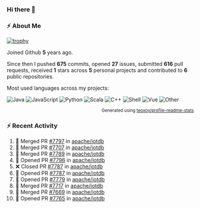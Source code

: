 ### Hi there 👋

### :zap: About Me

[![trophy](https://github-profile-trophy.vercel.app/?username=HTHou&theme=onedark)](https://github.com/ryo-ma/github-profile-trophy)
   
Joined Github **5** years ago.

Since then I pushed **675** commits, opened **27** issues, submitted **616** pull requests, received **1** stars across **5** personal projects and contributed to **6** public repositories.

Most used languages across my projects:

![Java](https://img.shields.io/static/v1?style=flat-square&label=%E2%A0%80&color=555&labelColor=%23b07219&message=Java%EF%B8%B194.4%25)
![JavaScript](https://img.shields.io/static/v1?style=flat-square&label=%E2%A0%80&color=555&labelColor=%23f1e05a&message=JavaScript%EF%B8%B11.4%25)
![Python](https://img.shields.io/static/v1?style=flat-square&label=%E2%A0%80&color=555&labelColor=%233572A5&message=Python%EF%B8%B10.7%25)
![Scala](https://img.shields.io/static/v1?style=flat-square&label=%E2%A0%80&color=555&labelColor=%23c22d40&message=Scala%EF%B8%B10.6%25)
![C++](https://img.shields.io/static/v1?style=flat-square&label=%E2%A0%80&color=555&labelColor=%23f34b7d&message=C%2B%2B%EF%B8%B10.6%25)
![Shell](https://img.shields.io/static/v1?style=flat-square&label=%E2%A0%80&color=555&labelColor=%2389e051&message=Shell%EF%B8%B10.4%25)
![Vue](https://img.shields.io/static/v1?style=flat-square&label=%E2%A0%80&color=555&labelColor=%2341b883&message=Vue%EF%B8%B10.3%25)
![Other](https://img.shields.io/static/v1?style=flat-square&label=%E2%A0%80&color=555&labelColor=%23ededed&message=Other%EF%B8%B11.2%25)

<p align="right"><sub>Generated using <a href="https://github.com/marketplace/actions/profile-readme-stats">teoxoy/profile-readme-stats</a></sub></p>


<!--![](https://github.com/HTHou/HTHou/blob/output/github-contribution-grid-snake.svg)-->

<!--![Haonan Hou's github stats](https://github-readme-stats.vercel.app/api?username=HTHou&count_private=true&show_icons=true&theme=onedark)-->

<!--![Haonan Hou's wakatime stats](https://github-readme-stats.vercel.app/api/wakatime?username=HTHou&layout=compact&theme=onedark)-->

<!--![Top Langs](https://github-readme-stats.vercel.app/api/top-langs/?username=HTHou&theme=onedark&layout=compact)-->

### :zap: Recent Activity
<!--START_SECTION:activity-->
1. 🎉 Merged PR [#7797](https://github.com/apache/iotdb/pull/7797) in [apache/iotdb](https://github.com/apache/iotdb)
2. 🎉 Merged PR [#7707](https://github.com/apache/iotdb/pull/7707) in [apache/iotdb](https://github.com/apache/iotdb)
3. 🎉 Merged PR [#7789](https://github.com/apache/iotdb/pull/7789) in [apache/iotdb](https://github.com/apache/iotdb)
4. 💪 Opened PR [#7796](https://github.com/apache/iotdb/pull/7796) in [apache/iotdb](https://github.com/apache/iotdb)
5. ❌ Closed PR [#7787](https://github.com/apache/iotdb/pull/7787) in [apache/iotdb](https://github.com/apache/iotdb)
6. 💪 Opened PR [#7787](https://github.com/apache/iotdb/pull/7787) in [apache/iotdb](https://github.com/apache/iotdb)
7. 💪 Opened PR [#7779](https://github.com/apache/iotdb/pull/7779) in [apache/iotdb](https://github.com/apache/iotdb)
8. 🎉 Merged PR [#7717](https://github.com/apache/iotdb/pull/7717) in [apache/iotdb](https://github.com/apache/iotdb)
9. 🎉 Merged PR [#7669](https://github.com/apache/iotdb/pull/7669) in [apache/iotdb](https://github.com/apache/iotdb)
10. 💪 Opened PR [#7765](https://github.com/apache/iotdb/pull/7765) in [apache/iotdb](https://github.com/apache/iotdb)
<!--END_SECTION:activity-->

<!--
**HTHou/HTHou** is a ✨ _special_ ✨ repository because its `README.md` (this file) appears on your GitHub profile.

Here are some ideas to get you started:

- 🔭 I’m currently working on ...
- 🌱 I’m currently learning ...
- 👯 I’m looking to collaborate on ...
- 🤔 I’m looking for help with ...
- 💬 Ask me about ...
- 📫 How to reach me: ...
- 😄 Pronouns: ...
- ⚡ Fun fact: ...
-->
